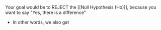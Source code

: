 Your goal would be to REJECT the [[Null Hypothesis (Ho)]], because you want to say "Yes, there is a difference"
- In other words, we also gat